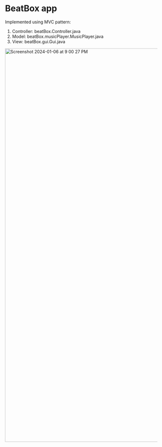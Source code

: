 # BeatBox app

Implemented using MVC pattern:

1. Controller: beatBox.Controller.java
2. Model: beatBox.musicPlayer.MusicPlayer.java
3. View: beatBox.gui.Gui.java

<img width="1297" alt="Screenshot 2024-01-06 at 9 00 27 PM" src="https://github.com/tymefighter/beat-box-java/assets/40702069/6be43fbd-3e1a-462a-adbf-a33d777ae536">
